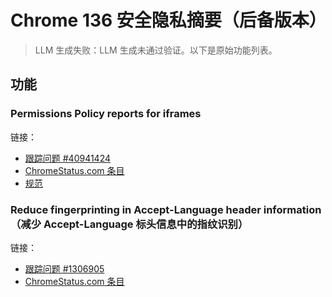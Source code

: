 # Chrome 136 安全隐私摘要（后备版本）
> LLM 生成失败：LLM 生成未通过验证。以下是原始功能列表。

## 功能

### Permissions Policy reports for iframes
链接：
- [跟踪问题 #40941424](https://bugs.chromium.org/p/chromium/issues/detail?id=40941424)
- [ChromeStatus.com 条目](https://chromestatus.com/feature/5061997434142720)
- [规范](https://w3c.github.io/webappsec-permissions-policy/#reporting)

### Reduce fingerprinting in Accept-Language header information（减少 Accept-Language 标头信息中的指纹识别）
链接：
- [跟踪问题 #1306905](https://bugs.chromium.org/p/chromium/issues/detail?id=1306905)
- [ChromeStatus.com 条目](https://chromestatus.com/feature/5042348942655488)